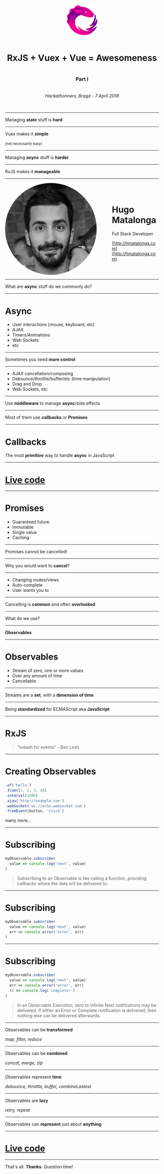 <div style="display: flex; align-items: center; justify-content: center; flex-direction: column">

![](images/rx.png)

# RxJS + Vuex + Vue = Awesomeness

### Part I

###### Hackathonners, Braga - 7 April 2018

</div>

---

Managing **state** stuff is **hard**

---

Vuex makes it **simple**

<small>(not necessarily easy)</small>

---

Managing **async** stuff is **harder**

---

RxJS makes it **manageable**

---

<div style="display: flex; align-items: center; justify-content: center;">

<img src="images/profile2.jpg" style="width: auto; height: 300px; border-radius: 50%; margin-right: 50px">

<div class="display: flex; align-items: center; justify-content: center; flex-direction: column">

# Hugo Matalonga

Full Stack Developer

[http://hmatalonga.com](http://hmatalonga.com)

</div>

</div>

---
<!-- page_number: true -->

What are **async** stuff do we commonly do?

---

# Async

- User interactions (mouse, keyboard, etc)
- AJAX
- Timers/Animations
- Web Sockets
- etc

---

Sometimes you need **more control**

---

- AJAX cancellation/composing
- Debounce/throttle/buffer/etc (time manipulation)
- Drag and Drop
- Web Sockets, etc

---

Use **middleware** to manage **async**/side effects

---

Most of them use **callbacks** or **Promises**

---

# Callbacks

The most **primitive** way to handle **async** in JavaScript

---

# [Live code](http://jsbin.com/gecivit/1/edit?html,js,output)

---

# Promises

- Guaranteed future
- Immutable
- Single value
- Caching

---

Promises cannot be cancelled!

---

Why you would want to **cancel**?

---

- Changing routes/views
- Auto-complete
- User wants you to

---

Cancelling is **common** and often **overlooked**

---

What do we use?

---

**Observables**

---

# Observables

- Stream of zero, one or more values
- Over any amount of time
- Cancellable

---

Streams are a **set**, with a **dimension of time**

---

Being **standardized** for ECMAScript aka **JavaScript**

---

# RxJS

> "lodash for events" - Ben Lesh

---

# Creating Observables

```javascript
.of('hello')
.from([1, 2, 3, 4])
.interval(1000)
.ajax('http://example.com')
.webSocket('ws://echo.websocket.com')
.fromEvent(button, 'click')
```

many more...

---

# Subscribing

```javascript
myObservable.subscribe(
  value => console.log('next', value)
)
```

> Subscribing to an Observable is like calling a function, providing callbacks where the data will be delivered to.

---

# Subscribing

```javascript
myObservable.subscribe(
  value => console.log('next', value)
  err => console.error('error', err)
)
```

---

# Subscribing

```javascript
myObservable.subscribe(
  value => console.log('next', value)
  err => console.error('error', err)
  () => console.log('complete!')
)
```

> In an Observable Execution, zero to infinite Next notifications may be delivered. If either an Error or Complete notification is delivered, then nothing else can be delivered afterwards.

---

Observables can be **transformed**

*map, filter, reduce*

---

Observables can be **combined**

*concat, merge, zip*

---


Observables represent **time**

*debounce, throttle, buffer, combineLastest*

---

Observables are **lazy**

*retry, repeat*

---

Observables can **represent** just about **anything**

---

# [Live code](http://jsbin.com/gonigup/3/edit?html,js,output)

---

That's all. **Thanks**.
Question time!

